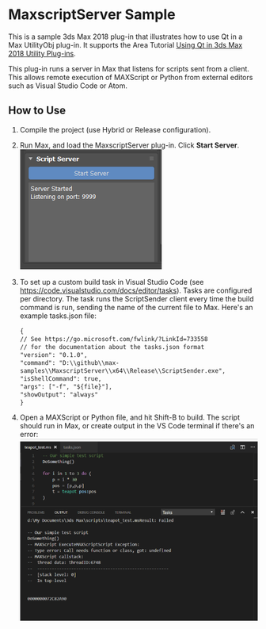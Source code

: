 # MaxscriptServer Sample

This is a sample 3ds Max 2018 plug-in that illustrates how to use Qt in a Max UtilityObj plug-in.  It supports the Area Tutorial [Using Qt in 3ds Max 2018 Utility Plug-ins](http://area.autodesk.com/learning/using-qt-in-3ds-max-utility-plug-ins).

This plug-in runs a server in Max that listens for scripts sent from a client.  This allows remote execution of MAXScript or Python from external editors such as Visual Studio Code or Atom.

## How to Use

1. Compile the project (use Hybrid or Release configuration).
2. Run Max, and load the MaxscriptServer plug-in.  Click **Start Server**.
   ![Server Start](./img/server_start.png)
3. To set up a custom build task in Visual Studio Code (see https://code.visualstudio.com/docs/editor/tasks).  Tasks are configured per directory.  The task runs the ScriptSender client every time the build command is run, sending the name of the current file to Max.  Here's an example tasks.json file:
    
    ~~~
    {
    // See https://go.microsoft.com/fwlink/?LinkId=733558
    // for the documentation about the tasks.json format
    "version": "0.1.0",
    "command": "D:\\github\\max-samples\\MaxscriptServer\\x64\\Release\\ScriptSender.exe",
    "isShellCommand": true,
    "args": ["-f", "${file}"],
    "showOutput": "always"
    }
    ~~~
4. Open a MAXScript or Python file, and hit Shift-B to build.  The script should run in Max, or create output in the VS Code terminal if there's an error:
    ![Script Error](./img/script_fail.png)

